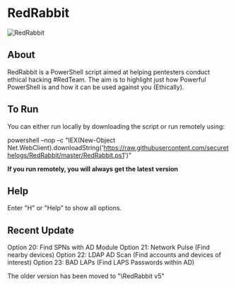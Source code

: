 # RedRabbit

![RedRabbit](https://ctrla1tdel.files.wordpress.com/2020/07/redrabbit-new.gif)

## About

RedRabbit is a PowerShell script aimed at helping pentesters conduct ethical hacking #RedTeam. 
The aim is to highlight just how Powerful PowerShell is and how it can be used against you (Ethically).

## To Run

You can either run locally by downloading the script or run remotely using: 

powershell –nop –c "IEX(New-Object Net.WebClient).downloadString('https://raw.githubusercontent.com/securethelogs/RedRabbit/master/RedRabbit.ps1')"

<b>If you run remotely, you will always get the latest version</b>

## Help

Enter "H" or "Help" to show all options. 

## Recent Update

Option 20: Find SPNs with AD Module
Option 21: Network Pulse (Find nearby devices)
Option 22: LDAP AD Scan (Find accounts and devices of interest)
Option 23: BAD LAPs (Find LAPS Passwords within AD)


The older version has been moved to "\RedRabbit v5" 


